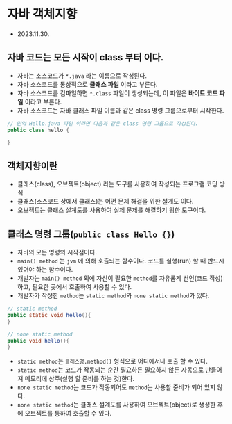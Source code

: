 # 자바 객체지향
* 2023.11.30.

## 자바 코드는 모든 시작이 **class** 부터 이다.
* 자바는 소스코드가 `*.java` 라는 이름으로 작성된다. 
* 자바 소스코드를 통상적으로 **클래스 파일** 이라고 부른다. 
* 자바 소스코드를 컴파일하면 `*.class` 파일이 생성되는데, 이 파일은 **바이트 코드 파일** 이라고 부른다. 
* 자바 소스코드는 자바 클래스 파일 이름과 같은 class 명령 그룹으로부터 시작한다. 
```java
// 만약 Hello.java 파일 이라면 다음과 같은 class 명령 그룹으로 작성된다. 
public class hello {

}
```
## 객체지향이란
* 클래스(class), 오브젝트(object) 라는 도구를 사용하여 작성되는 프로그램 코딩 방식
* 클래스(소스코드 상에서 클래스)는 어떤 문제 해결을 위한 설계도 이다.
* 오브젝트는 클래스 설계도를 사용하여 실제 문제를 해결하기 위한 도구이다.

## 클래스 명령 그룹(`public class Hello {}`)
* 자바의 모든 명령의 시작점이다. 
* `main() method` 는 `jvm` 에 의해 호출되는 함수이다. 코드를 실행(run) 할 때 반드시 있어야 하는 함수이다.
* 개발자는 `main() method` 외에 자신이 필요한 `method`를 자유롭게 선언(코드 작성)하고, 필요한 곳에서 호출하여 사용할 수 있다. 
* 개발자가 작성한 `method`는 `static method`와 `none static method`가 있다. 
```java
// static method
public static void hello(){
}

// none static method
public void hello(){
}

```
* `static method`는 `클래스명.method()` 형식으로 어디에서나 호출 할 수 있다. 
* `static method`는 코드가 작동되는 순간 필요하든 필요하지 않든 자동으로 만들어져 메모리에 상주(실행 할 준비를 하는 것)한다. 
* `none static method`는 코드가 작동되어도 `method`는 사용할 준비가 되어 있지 않다.
* `none static method`는 클래스 설계도를 사용하여 오브젝트(object)로 생성한 후에 오브젝트를 통하여 호출할 수 있다. 